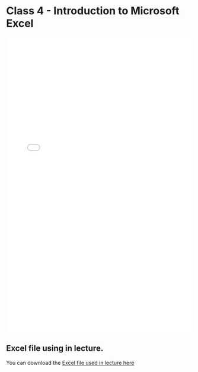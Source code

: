 # Class 4 - Introduction to Microsoft Excel

<iframe src="../data_530_excel_intro_lecture3.pdf" width="100%" height="800px" frameBorder="0"> </iframe>

## Excel file using in lecture.

You can download the [Excel file used in lecture here](https://github.com/ubco-mds-2021/data530/raw/main/sales.xlsx)